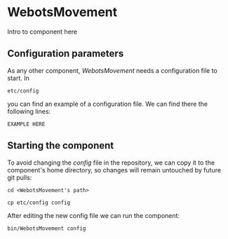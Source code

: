# WebotsMovement
Intro to component here


## Configuration parameters
As any other component, *WebotsMovement* needs a configuration file to start. In
```
etc/config
```
you can find an example of a configuration file. We can find there the following lines:
```
EXAMPLE HERE
```

## Starting the component
To avoid changing the *config* file in the repository, we can copy it to the component's home directory, so changes will remain untouched by future git pulls:

```
cd <WebotsMovement's path> 
```
```
cp etc/config config
```

After editing the new config file we can run the component:

```
bin/WebotsMovement config
```

